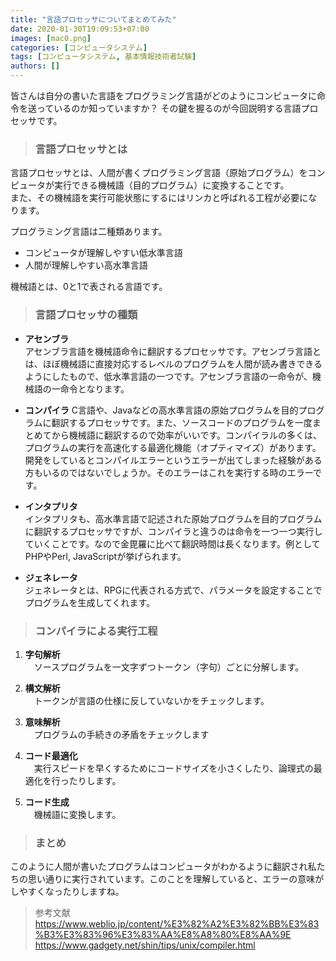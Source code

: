 ```yaml
---
title: "言語プロセッサについてまとめてみた"
date: 2020-01-30T19:09:53+07:00
images: [mac0.png]
categories: [コンピュータシステム]
tags: [コンピュータシステム, 基本情報技術者試験]
authors: []
---
```


皆さんは自分の書いた言語をプログラミング言語がどのようにコンピュータに命令を送っているのか知っていますか？
その鍵を握るのが今回説明する言語プロセッサです。

<!--more-->

> ### 言語プロセッサとは  

言語プロセッサとは、人間が書くプログラミング言語（原始プログラム）をコンピュータが実行できる機械語（目的プログラム）に変換することです。  
また、その機械語を実行可能状態にするにはリンカと呼ばれる工程が必要になります。

プログラミング言語は二種類あります。
- コンピュータが理解しやすい低水準言語
- 人間が理解しやすい高水準言語  


機械語とは、0と1で表される言語です。


> ### 言語プロセッサの種類  

- **アセンブラ**  
アセンブラ言語を機械語命令に翻訳するプロセッサです。アセンブラ言語とは、ほぼ機械語に直接対応するレベルのプログラムを人間が読み書きできるようにしたもので、低水準言語の一つです。アセンブラ言語の一命令が、機械語の一命令となります。  

- **コンパイラ**
C言語や、Javaなどの高水準言語の原始プログラムを目的プログラムに翻訳するプロセッサです。また、ソースコードのプログラムを一度まとめてから機械語に翻訳するので効率がいいです。コンパイラルの多くは、プログラムの実行を高速化する最適化機能（オプティマイズ）があります。
開発をしているとコンパイルエラーというエラーが出てしまった経験がある方もいるのではないでしょうか。そのエラーはこれを実行する時のエラーです。  

- **インタプリタ**  
インタプリタも、高水準言語で記述された原始プログラムを目的プログラムに翻訳するプロセッサですが、コンパイラと違うのは命令を一つ一つ実行していくことです。なので金毘羅に比べて翻訳時間は長くなります。例としてPHPやPerl, JavaScriptが挙げられます。  

- **ジェネレータ**  
ジェネレータとは、RPGに代表される方式で、パラメータを設定することでプログラムを生成してくれます。  


> ### コンパイラによる実行工程  
1. **字句解析**  
　ソースプログラムを一文字ずつトークン（字句）ごとに分解します。  

2. **構文解析**  
　トークンが言語の仕様に反していないかをチェックします。  

3. **意味解析**  
　プログラムの手続きの矛盾をチェックします  

4. **コード最適化**  
　実行スピードを早くするためにコードサイズを小さくしたり、論理式の最適化を行ったりします。  

5. **コード生成**  
　機械語に変換します。


> ### まとめ  

このように人間が書いたプログラムはコンピュータがわかるように翻訳され私たちの思い通りに実行されています。このことを理解していると、エラーの意味がしやすくなったりしますね。  




>参考文献
https://www.weblio.jp/content/%E3%82%A2%E3%82%BB%E3%83%B3%E3%83%96%E3%83%AA%E8%A8%80%E8%AA%9E
https://www.gadgety.net/shin/tips/unix/compiler.html
